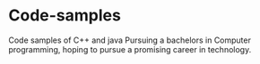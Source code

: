 # Code-samples
Code samples of C++ and java
Pursuing a bachelors in Computer programming, hoping to pursue a promising career in technology.
